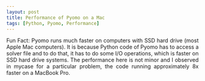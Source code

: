```yaml
---
layout: post
title: Performance of Pyomo on a Mac 
tags: [Python, Pyomo, Performance]
---
```

<div style="text-align: justify">
Fun Fact: Pyomo runs much faster on computers with SSD hard drive (most Apple Mac computers). 
It is because Python code of Pyomo has to access a solver file and to do that, it has to do some I/O operations, which is faster on SSD hard drive systems. 
The performance here is not minor and I observed in mycase for a particular problem, the code running approximately 8x faster on a MacBook Pro.  
</div>

